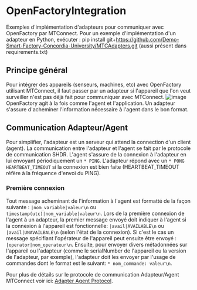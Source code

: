 # OpenFactoryIntegration
Exemples d'implémentation d'adapteurs pour communiquer avec OpenFactory par MTConnect.
Pour un exemple d'implémentation d'un adapteur en Python, exécuter : pip install git+https://github.com/Demo-Smart-Factory-Concordia-University/MTCAdapters.git (aussi présent dans requirements.txt)
## Principe général
Pour intégrer des appareils (senseurs, machines, etc) avec OpenFactory utilisant MTConnect, il faut passer par un adapteur si l'appareil que l'on veut surveiller n'est pas déjà fait pour communiquer avec MTConnect. 
![image](https://github.com/user-attachments/assets/1fd54c6e-5c0a-4098-bb16-2fcd3ed83264) 
OpenFactory agit à la fois comme l'agent et l'application. Un adapteur s'assure d'acheminer l'information nécessaire à l'agent dans le bon format. 

## Communication Adapteur/Agent
Pour simplifier, l'adapteur est un serveur qui attend la connection d'un client (agent). La communication entre l'adapteur et l'agent se fait par le protocole de communication SHDR. L'agent s'assure de la connexion à l'adapteur en lui envoyant périodiquement un `* PING`. L'adapteur répond avec un `* PONG HEARTBEAT_TIMEOUT` si la connexion est bien faite (HEARTBEAT_TIMEOUT réfère à la fréquence d'envoi du PING).
### Première connexion
Tout message acheminant de l'information à l'agent est formatté de la façon suivante :
`|nom_variable|valeur\n` ou `timestamp(utc)|nom_variable|valeur\n`.  Lors de la première connexion de l'agent à un adapteur, la premier message envoyé doit indiquer à l'agent si la connexion à l'appareil est fonctionnelle: `|avail|AVAILABLE\n` ou `|avail|UNAVAILBALE\n` (selon l'état de la connexion). Si c'est le cas un message spécifiant l'opérateur de l'appareil peut ensuite être envoyé : `|operator|nom_operateur\n`. Ensuite, pour envoyer divers métadonnées sur l'appareil ou l'adapteur (comme le serialNumber de l'appareil ou la version de l'adapteur, par exemple), l'adapteur doit les envoyer par l'usage de commandes dont le format est le suivant: `* nom_commande: valeur\n`.

Pour plus de détails sur le protocole de communication Adapteur/Agent MTConnect voir ici: [Adapter Agent Protocol](https://www.mtcup.org/Protocol).
